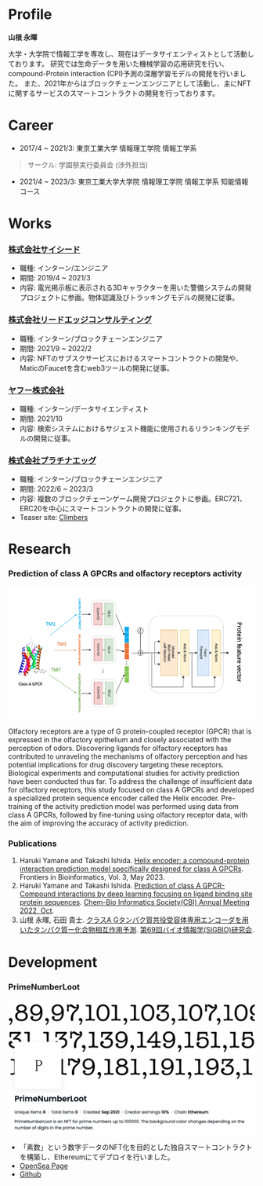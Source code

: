 # Profile
**山根 永暉**

大学・大学院で情報工学を専攻し、現在はデータサイエンティストとして活動しております。
研究では生命データを用いた機械学習の応用研究を行い、compound-Protein interaction (CPI)予測の深層学習モデルの開発を行いました。
また、2021年からはブロックチェーンエンジニアとして活動し、主にNFTに関するサービスのスマートコントラクトの開発を行っております。

# Career

- 2017/4 ~ 2021/3: 東京工業大学 情報理工学院 情報工学系
>サークル: 学園祭実行委員会 (渉外担当)
- 2021/4 ~ 2023/3: 東京工業大学大学院 情報理工学院 情報工学系 知能情報コース

# Works
### [株式会社サイシード](https://sciseed.jp/)
- 職種: インターン/エンジニア
- 期間: 2019/4 ~ 2021/3
- 内容: 電光掲示板に表示される3Dキャラクターを用いた警備システムの開発プロジェクトに参画。物体認識及びトラッキングモデルの開発に従事。

### [株式会社リードエッジコンサルティング](https://corp.leadedge-c.com/)
- 職種: インターン/ブロックチェーンエンジニア
- 期間: 2021/9 ~ 2022/2
- 内容: NFTのサブスクサービスにおけるスマートコントラクトの開発や、MaticのFaucetを含むweb3ツールの開発に従事。

### [ヤフー株式会社](https://about.yahoo.co.jp/)
- 職種: インターン/データサイエンティスト
- 期間: 2021/10
- 内容: 検索システムにおけるサジェスト機能に使用されるリランキングモデルの開発に従事。

### [株式会社プラチナエッグ](https://www.platinum-egg.com/)
- 職種: インターン/ブロックチェーンエンジニア
- 期間: 2022/6 ~ 2023/3
- 内容: 複数のブロックチェーンゲーム開発プロジェクトに参画。ERC721、ERC20を中心にスマートコントラクトの開発に従事。
- Teaser site: [Climbers](https://climbers.show/)


# Research
### Prediction of class A GPCRs and olfactory receptors activity
![helixencoder](img/he.png)

Olfactory receptors are a type of G protein-coupled receptor (GPCR) that is expressed in the olfactory epithelium and closely associated with the perception of odors. Discovering ligands for olfactory receptors has contributed to unraveling the mechanisms of olfactory perception and has potential implications for drug discovery targeting these receptors. Biological experiments and computational studies for activity prediction have been conducted thus far. To address the challenge of insufficient data for olfactory receptors, this study focused on class A GPCRs and developed a specialized protein sequence encoder called the Helix encoder. Pre-training of the activity prediction model was performed using data from class A GPCRs, followed by fine-tuning using olfactory receptor data, with the aim of improving the accuracy of activity prediction.
### Publications
1. Haruki Yamane and Takashi Ishida. [Helix encoder: a compound-protein interaction prediction model specifically designed for class A GPCRs](https://doi.org/10.3389/fbinf.2023.1193025). Frontiers in Bioinformatics, Vol. 3, May 2023.
2. Haruki Yamane and Takashi Ishida. [Prediction of class A GPCR-Compound interactions by deep learning focusing on ligand binding site protein sequences](https://cbi-society.org/taikai/taikai22/poster_oral/p_abstract_cbi2022.pdf#page=51). [Chem-Bio Informatics Society(CBI) Annual Meeting 2022, Oct](https://cbi-society.org/taikai/taikai22/index.html).
3. 山根 永暉, 石田 貴士. [クラスA Gタンパク質共役受容体専用エンコーダを用いたタンパク質ー化合物相互作用予測](https://ipsj.ixsq.nii.ac.jp/ej/?action=pages_view_main&active_action=repository_view_main_item_detail&item_id=216913&item_no=1&page_id=13&block_id=8). [第69回バイオ情報学(SIGBIO)研究会](https://www.ipsj.or.jp/kenkyukai/event/bio69.html).

# Development
### PrimeNumberLoot
![pnl](img/pnl.png)

- 「素数」という数字データのNFT化を目的とした独自スマートコントラクトを構築し、Ethereumにてデプロイを行いました。
- [OpenSea Page](https://opensea.io/collection/primenumberloot)
- [Github](https://github.com/Haru38/PrimeNumberLoot)
